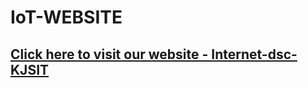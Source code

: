 # IoT-WEBSITE

## [Click here to visit our website - Internet-dsc-KJSIT](https://Internet-dsc-KJSIT.netlify.app/)
